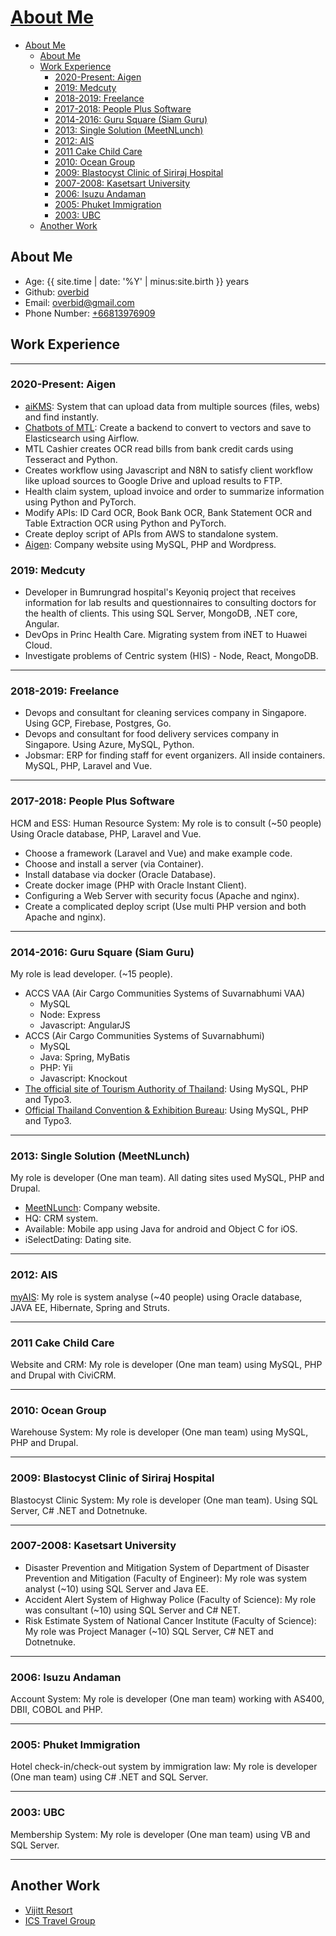 # [About Me](#about-me)

- [About Me](#about-me)
  - [About Me](#about-me-1)
  - [Work Experience](#work-experience)
    - [2020-Present: Aigen](#2020-present-aigen)
    - [2019: Medcuty](#2019-medcuty)
    - [2018-2019: Freelance](#2018-2019-freelance)
    - [2017-2018: People Plus Software](#2017-2018-people-plus-software)
    - [2014-2016: Guru Square (Siam Guru)](#2014-2016-guru-square-siam-guru)
    - [2013: Single Solution (MeetNLunch)](#2013-single-solution-meetnlunch)
    - [2012: AIS](#2012-ais)
    - [2011 Cake Child Care](#2011-cake-child-care)
    - [2010: Ocean Group](#2010-ocean-group)
    - [2009: Blastocyst Clinic of Siriraj Hospital](#2009-blastocyst-clinic-of-siriraj-hospital)
    - [2007-2008: Kasetsart University](#2007-2008-kasetsart-university)
    - [2006: Isuzu Andaman](#2006-isuzu-andaman)
    - [2005: Phuket Immigration](#2005-phuket-immigration)
    - [2003: UBC](#2003-ubc)
  - [Another Work](#another-work)

## About Me

- Age: {{ site.time | date: '%Y' | minus:site.birth }} years
- Github: [overbid](https://github.com/overbid)
- Email: [overbid@gmail.com](mailto:overbid@gmail.com)
- Phone Number: [+66813976909](tel:+66813976909)

## Work Experience

***

### 2020-Present: Aigen

- [aiKMS](https://aigencorp.com/ai-powered-knowledge-management-solution-kms): System that can upload data from multiple sources (files, webs) and find instantly.
- [Chatbots of MTL](https://aigencorp.com/ai-powered-chatbot-solution): Create a backend to convert to vectors and save to Elasticsearch using Airflow.
- MTL Cashier creates OCR read bills from bank credit cards using Tesseract and Python.
- Creates workflow using Javascript and N8N to satisfy client workflow like upload sources to Google Drive and upload results to FTP.
- Health claim system, upload invoice and order to summarize information using Python and PyTorch.
- Modify APIs: ID Card OCR, Book Bank OCR, Bank Statement OCR and Table Extraction OCR using Python and PyTorch.
- Create deploy script of APIs from AWS to standalone system.
- [Aigen](https://https://aigencorp.com): Company website using MySQL, PHP and Wordpress.

### 2019: Medcuty

- Developer in Bumrungrad hospital's Keyoniq project that receives information for lab results and questionnaires to consulting doctors for the health of clients. This using SQL Server, MongoDB, .NET core, Angular.
- DevOps in Princ Health Care. Migrating system from iNET to Huawei Cloud.
- Investigate problems of Centric system (HIS) - Node, React, MongoDB.

***

### 2018-2019: Freelance

- Devops and consultant for cleaning services company in Singapore. Using GCP, Firebase, Postgres, Go.
- Devops and consultant for food delivery services company in Singapore. Using Azure, MySQL, Python.
- Jobsmar: ERP for finding staff for event organizers. All inside containers. MySQL, PHP, Laravel and Vue.

***

### 2017-2018: People Plus Software

HCM and ESS: Human Resource System: My role is to consult (~50 people) Using Oracle database, PHP, Laravel and Vue.

- Choose a framework (Laravel and Vue) and make example code.
- Choose and install a server (via Container).
- Install database via docker (Oracle Database).
- Create docker image (PHP with Oracle Instant Client).
- Configuring a Web Server with security focus (Apache and nginx).
- Create a complicated deploy script (Use multi PHP version and both Apache and nginx).

***

### 2014-2016: Guru Square (Siam Guru)

My role is lead developer. (~15 people).

- ACCS VAA (Air Cargo Communities Systems of Suvarnabhumi VAA)
  - MySQL
  - Node: Express
  - Javascript: AngularJS
- ACCS (Air Cargo Communities Systems of Suvarnabhumi)
  - MySQL
  - Java: Spring, MyBatis
  - PHP: Yii
  - Javascript: Knockout
- [The official site of Tourism Authority of Thailand](https://www.tourismthailand.org/): Using MySQL, PHP and Typo3.
- [Official Thailand Convention & Exhibition Bureau](https://www.businesseventsthailand.com/): Using MySQL, PHP and Typo3.

***

### 2013: Single Solution (MeetNLunch)

My role is developer (One man team). All dating sites used MySQL, PHP and Drupal.

- [MeetNLunch](https://www.meetnlunch.com): Company website.
- HQ: CRM system.
- Available: Mobile app using Java for android and Object C for iOS.
- iSelectDating: Dating site.

***

### 2012: AIS

[myAIS](https://myais.ais.co.th): My role is system analyse (~40 people) using Oracle database, JAVA EE, Hibernate, Spring and Struts.

***

### 2011 Cake Child Care

Website and CRM: My role is developer (One man team) using MySQL, PHP and Drupal with CiviCRM.

***

### 2010: Ocean Group

Warehouse System: My role is developer (One man team) using MySQL, PHP and Drupal.

***

### 2009: Blastocyst Clinic of Siriraj Hospital

Blastocyst Clinic System: My role is developer (One man team). Using SQL Server, C# .NET and Dotnetnuke.

***

### 2007-2008: Kasetsart University

- Disaster Prevention and Mitigation System of Department of Disaster Prevention and Mitigation (Faculty of Engineer): My role was system analyst (~10) using SQL Server and Java EE.
- Accident Alert System of Highway Police (Faculty of Science): My role was consultant (~10) using SQL Server and C# NET.
- Risk Estimate System of National Cancer Institute (Faculty of Science): My role was Project Manager (~10) SQL Server, C# NET and Dotnetnuke.

***

### 2006: Isuzu Andaman

Account System: My role is developer (One man team) working with AS400, DBII, COBOL and PHP.

***

### 2005: Phuket Immigration

Hotel check-in/check-out system by immigration law: My role is developer (One man team) using C# .NET and SQL Server.

***

### 2003: UBC

Membership System: My role is developer (One man team) using VB and SQL Server.

***

## Another Work

- [Vijitt Resort](http://vijittresort.com)
- [ICS Travel Group](http://icstravelgroup.com)
